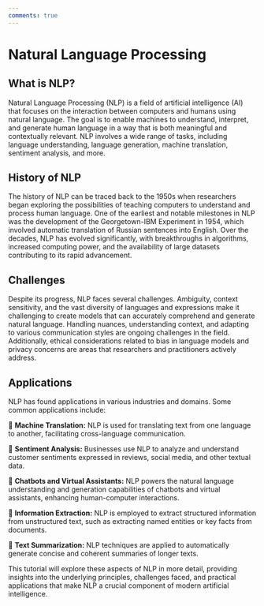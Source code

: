 ```yaml
---
comments: true
---
```


# Natural Language Processing

## What is NLP?

Natural Language Processing (NLP) is a field of artificial intelligence (AI) that focuses on the interaction between computers and humans using natural language. The goal is to enable machines to understand, interpret, and generate human language in a way that is both meaningful and contextually relevant. NLP involves a wide range of tasks, including language understanding, language generation, machine translation, sentiment analysis, and more.

## History of NLP

The history of NLP can be traced back to the 1950s when researchers began exploring the possibilities of teaching computers to understand and process human language. One of the earliest and notable milestones in NLP was the development of the Georgetown-IBM Experiment in 1954, which involved automatic translation of Russian sentences into English. Over the decades, NLP has evolved significantly, with breakthroughs in algorithms, increased computing power, and the availability of large datasets contributing to its rapid advancement.

## Challenges

Despite its progress, NLP faces several challenges. Ambiguity, context sensitivity, and the vast diversity of languages and expressions make it challenging to create models that can accurately comprehend and generate natural language. Handling nuances, understanding context, and adapting to various communication styles are ongoing challenges in the field. Additionally, ethical considerations related to bias in language models and privacy concerns are areas that researchers and practitioners actively address.

## Applications

NLP has found applications in various industries and domains. Some common applications include:

🔹 **Machine Translation:** NLP is used for translating text from one language to another, facilitating cross-language communication.

🔹 **Sentiment Analysis:** Businesses use NLP to analyze and understand customer sentiments expressed in reviews, social media, and other textual data.

🔹 **Chatbots and Virtual Assistants:** NLP powers the natural language understanding and generation capabilities of chatbots and virtual assistants, enhancing human-computer interactions.

🔹 **Information Extraction:** NLP is employed to extract structured information from unstructured text, such as extracting named entities or key facts from documents.

🔹 **Text Summarization:** NLP techniques are applied to automatically generate concise and coherent summaries of longer texts.

This tutorial will explore these aspects of NLP in more detail, providing insights into the underlying principles, challenges faced, and practical applications that make NLP a crucial component of modern artificial intelligence.
